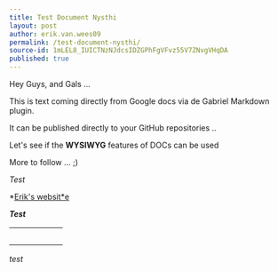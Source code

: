 ```yaml
---
title: Test Document Nysthi
layout: post
author: erik.van.wees09
permalink: /test-document-nysthi/
source-id: 1mLEL8_IUICTNzNJdcsIDZGPhFgVFvz55V7ZNvgVHqDA
published: true
---
```

Hey Guys, and Gals ...

This is text coming directly from Google docs via de Gabriel Markdown plugin.

It can be published directly to your GitHub repositories ..

Let's see if the **WYSIWYG** features of DOCs can be used

More to follow … ;)

*Test*

*[Erik's websit*e](https://erikvanwees.github.io/)

**_Test_**

<table>
  <tr>
    <td></td>
    <td></td>
    <td></td>
    <td></td>
    <td></td>
    <td></td>
  </tr>
  <tr>
    <td></td>
    <td></td>
    <td></td>
    <td></td>
    <td></td>
    <td></td>
  </tr>
  <tr>
    <td></td>
    <td></td>
    <td></td>
    <td></td>
    <td></td>
    <td></td>
  </tr>
  <tr>
    <td></td>
    <td></td>
    <td></td>
    <td></td>
    <td></td>
    <td></td>
  </tr>
  <tr>
    <td></td>
    <td></td>
    <td></td>
    <td></td>
    <td></td>
    <td></td>
  </tr>
</table>


*test*

